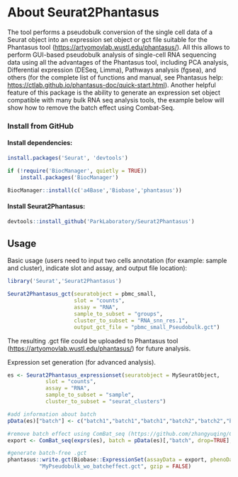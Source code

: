 # About Seurat2Phantasus
The tool performs a pseudobulk conversion of the single cell data of a Seurat object into an expression set object or gct file suitable for the Phantasus tool (https://artyomovlab.wustl.edu/phantasus/).
All this allows to perform GUI-based pseudobulk analysis of single-cell RNA sequencing data using all the advantages of the Phantasus tool, including PCA analysis, Differential expression (DESeq, Limma), 
Pathways analysis (fgsea), and others (for the complete list of functions and manual, see Phantasus help: https://ctlab.github.io/phantasus-doc/quick-start.html). 
Another helpful feature of this package is the ability to generate an expression set object compatible with many bulk RNA seq analysis tools, the example below will show how to remove the batch effect using Combat-Seq.

### Install from GitHub
#### Install dependencies:
```r
install.packages('Seurat', 'devtools')

if (!require('BiocManager', quietly = TRUE))
    install.packages('BiocManager')

BiocManager::install(c('a4Base','Biobase','phantasus'))
```
#### Install Seurat2Phantasus:
```r
devtools::install_github('ParkLaboratory/Seurat2Phantasus')
```
## Usage

Basic usage (users need to input two cells annotation (for example: sample and cluster), indicate slot and assay, and output file location):

```r
library('Seurat','Seurat2Phantasus')

Seurat2Phantasus_gct(seuratobject = pbmc_small,
                     slot = "counts",
                     assay = "RNA",
                     sample_to_subset = "groups",
                     cluster_to_subset = "RNA_snn_res.1",
                     output_gct_file = "pbmc_small_Pseudobulk.gct")
```
The resulting .gct file could be uploaded to Phantasus tool (https://artyomovlab.wustl.edu/phantasus/) for future analysis.

Expression set generation (for advanced analysis).

```r
es <- Seurat2Phantasus_expressionset(seuratobject = MySeuratObject,
            slot = "counts",
            assay = "RNA",
            sample_to_subset = "sample",
            cluster_to_subset = "seurat_clusters")

#add information about batch
pData(es)["batch"] <- c("batch1","batch1","batch1","batch2","batch2","batch2")

#remove batch effect using ComBat_seq (https://github.com/zhangyuqing/ComBat-seq)
export <- ComBat_seq(exprs(es), batch = pData(es)[,"batch", drop=TRUE], group = NULL)

#generate batch-free .gct
phantasus::write.gct(Biobase::ExpressionSet(assayData = export, phenoData = new("AnnotatedDataFrame",pData(es))), 
          "MyPseudobulk_wo_batcheffect.gct", gzip = FALSE)

```
